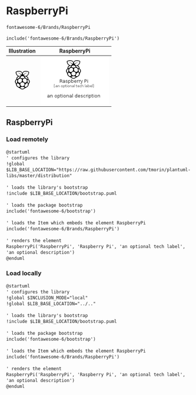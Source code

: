 # RaspberryPi


```text
fontawesome-6/Brands/RaspberryPi
```

```text
include('fontawesome-6/Brands/RaspberryPi')
```



| Illustration | RaspberryPi |
| :---: | :---: |
| ![illustration for Illustration](../../fontawesome-6/Brands/RaspberryPi.png) | ![illustration for RaspberryPi](../../fontawesome-6/Brands/RaspberryPi.Local.png) |




## RaspberryPi

### Load remotely
```plantuml
@startuml
' configures the library
!global $LIB_BASE_LOCATION="https://raw.githubusercontent.com/tmorin/plantuml-libs/master/distribution"

' loads the library's bootstrap
!include $LIB_BASE_LOCATION/bootstrap.puml

' loads the package bootstrap
include('fontawesome-6/bootstrap')

' loads the Item which embeds the element RaspberryPi
include('fontawesome-6/Brands/RaspberryPi')

' renders the element
RaspberryPi('RaspberryPi', 'Raspberry Pi', 'an optional tech label', 'an optional description')
@enduml
```

### Load locally
```plantuml
@startuml
' configures the library
!global $INCLUSION_MODE="local"
!global $LIB_BASE_LOCATION="../.."

' loads the library's bootstrap
!include $LIB_BASE_LOCATION/bootstrap.puml

' loads the package bootstrap
include('fontawesome-6/bootstrap')

' loads the Item which embeds the element RaspberryPi
include('fontawesome-6/Brands/RaspberryPi')

' renders the element
RaspberryPi('RaspberryPi', 'Raspberry Pi', 'an optional tech label', 'an optional description')
@enduml
```

